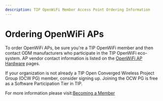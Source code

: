 ```yaml
---
description: TIP OpenWiFi Member Access Point Ordering Information
---
```


# Ordering OpenWiFi APs

To order OpenWiFi APs, be sure you're a TIP OpenWiFi member and then contact ODM manufacturers who participate in the TIP OpenWiFi eco-system. AP vendor contact information is listed on the [OpenWiFi AP Hardware](https://telecominfraproject.atlassian.net/wiki/spaces/WIFI/pages/112689187/AP+Hardware) pages.

If your organization is not already a TIP Open Converged Wireless Project Group (OCW PG) member, consider signing up. Joining the OCW PG is free as a Software Participation Tier in TIP.

For more information please visit:[Becoming a Member](https://telecominfraproject.com/apply-for-membership/)
